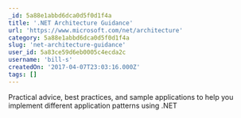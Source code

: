 ```yaml
---
_id: 5a88e1abbd6dca0d5f0d1f4a
title: '.NET Architecture Guidance'
url: 'https://www.microsoft.com/net/architecture'
category: 5a88e1abbd6dca0d5f0d1f4a
slug: 'net-architecture-guidance'
user_id: 5a83ce59d6eb0005c4ecda2c
username: 'bill-s'
createdOn: '2017-04-07T23:03:16.000Z'
tags: []
---
```


Practical advice, best practices, and sample applications to help you implement different application patterns using .NET
